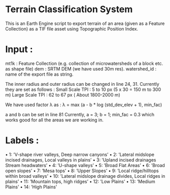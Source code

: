 # Terrain Classification System

This is an Earth Engine script to export terrain of an area (given as a Feature Collection) as a TIF file asset using Topographic Position Index.

# Input : 
mt1k : Feature Collection (e.g. collection of microwatersheds of a block etc. as shape file)
dem : SRTM DEM (we have used 30m res).
watershed_id : name of the export file as string.

The inner radius and outer radius can be changed in line 24, 31. Currently they are set as follows :
Small Scale TPI : 5 to 10 px (5 x 30 = 150 m to 300 m)
Large Scale TPI : 62 to 67 px ( About 1800-2000 m)

We have used factor λ as :
λ = max (a - b * log (std_dev_elev + 1), min_fac)

a and b can be set in line 81
Currently,
a = 3; b = 1; min_fac = 0.3
which works good for all the areas we are working in.


# Labels : 
• 1: ’V-shape river valleys, Deep narrow canyons’
• 2: ’Lateral midslope incised drainages, Local valleys in plains’
• 3: ’Upland incised drainages Stream headwaters’
• 4: ’U-shape valleys’
• 5: ’Broad Flat Areas’
• 6: ’Broad open slopes’
• 7: ’Mesa tops’
• 8: ’Upper Slopes’
• 9: ’Local ridge/hilltops within broad valleys’
• 10: ’Lateral midslope drainage divides, Local ridges in plains’
• 11: ’Mountain tops, high ridges’
• 12: ’Low Plains’
• 13: ’Medium Plains’
• 14: ’High Plains’

